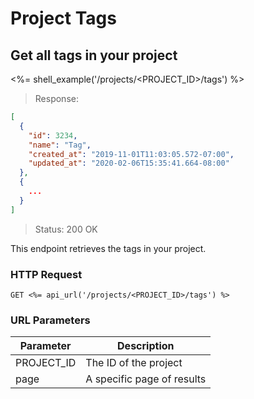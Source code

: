 # Project Tags

## Get all tags in your project

<%= shell_example('/projects/<PROJECT_ID>/tags') %>

> Response:

```json
[
  {
    "id": 3234,
    "name": "Tag",
    "created_at": "2019-11-01T11:03:05.572-07:00",
    "updated_at": "2020-02-06T15:35:41.664-08:00"
  },
  {
    ...
  }
]
```

> Status: 200 OK

This endpoint retrieves the tags in your project.

### HTTP Request

`GET <%= api_url('/projects/<PROJECT_ID>/tags') %>`

### URL Parameters

Parameter | Description
--------- | -----------
PROJECT_ID | The ID of the project
page | A specific page of results
